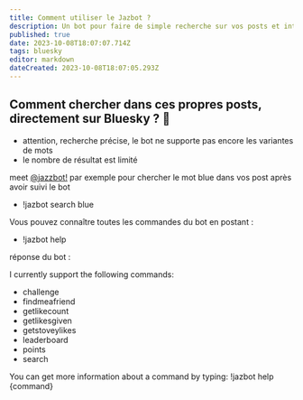 ```yaml
---
title: Comment utiliser le Jazbot ?
description: Un bot pour faire de simple recherche sur vos posts et interroger l'api de bluesky
published: true
date: 2023-10-08T18:07:07.714Z
tags: bluesky
editor: markdown
dateCreated: 2023-10-08T18:07:05.293Z
---
```


## Comment chercher dans ces propres posts, directement sur Bluesky ? 📌

- attention, recherche précise, le bot ne supporte pas encore les variantes de mots
- le nombre de résultat est limité

meet [@jazzbot!](https://bsky.app/profile/jazbot.jazco.dev)
par exemple pour chercher le mot blue dans vos post après avoir suivi le bot

- !jazbot search blue

Vous pouvez connaître toutes les commandes du bot en postant : 
- !jazbot help

réponse du bot : 

I currently support the following commands:

- challenge
- findmeafriend
- getlikecount
- getlikesgiven
- getstoveylikes
- leaderboard
- points
- search

You can get more information about a command by typing:
!jazbot help {command}